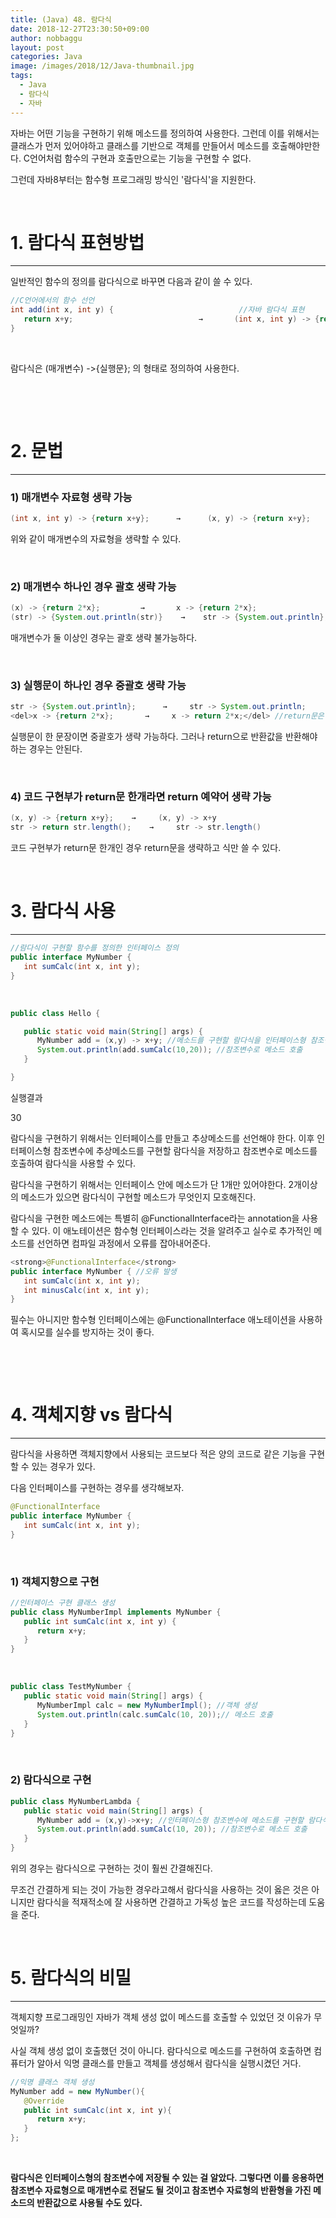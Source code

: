 ```yaml
---
title: (Java) 48. 람다식
date: 2018-12-27T23:30:50+09:00
author: nobbaggu
layout: post
categories: Java
image: /images/2018/12/Java-thumbnail.jpg
tags:
  - Java
  - 람다식
  - 자바
---
```

자바는 어떤 기능을 구현하기 위해 메소드를 정의하여 사용한다. 그런데 이를 위해서는 클래스가 먼저 있어야하고 클래스를 기반으로 객체를 만들어서 메소드를 호출해야만한다. C언어처럼 함수의 구현과 호출만으로는 기능을 구현할 수 없다.

그런데 자바8부터는 함수형 프로그래밍 방식인 '람다식'을 지원한다.

&nbsp;

# 1. 람다식 표현방법

* * *

일반적인 함수의 정의를 람다식으로 바꾸면 다음과 같이 쓸 수 있다.

~~~ java
//C언어에서의 함수 선언
int add(int x, int y) {                            //자바 람다식 표현
   return x+y;                            →       (int x, int y) -> {return x+y};
}
~~~

&nbsp;

람다식은 (매개변수) ->{실행문}; 의 형태로 정의하여 사용한다.

&nbsp;

&nbsp;

# 2. 문법

* * *

### 1) 매개변수 자료형 생략 가능

~~~ java
(int x, int y) -> {return x+y};      →      (x, y) -> {return x+y};
~~~

위와 같이 매개변수의 자료형을 생략할 수 있다.

&nbsp;

### 2) 매개변수 하나인 경우 괄호 생략 가능

~~~ java
(x) -> {return 2*x};         →       x -> {return 2*x};
(str) -> {System.out.println(str)}    →    str -> {System.out.println};
~~~

매개변수가 둘 이상인 경우는 괄호 생략 불가능하다.

&nbsp;

### 3) 실행문이 하나인 경우 중괄호 생략 가능

~~~ java
str -> {System.out.println};      →     str -> System.out.println;
<del>x -> {return 2*x};       →     x -> return 2*x;</del> //return문은 중괄호 생략 불가
~~~

실행문이 한 문장이면 중괄호가 생략 가능하다. 그러나 return으로 반환값을 반환해야 하는 경우는 안된다.

&nbsp;

### 4) 코드 구현부가 return문 한개라면 return 예약어 생략 가능

~~~ java
(x, y) -> {return x+y};    →     (x, y) -> x+y
str -> return str.length();    →     str -> str.length()
~~~

코드 구현부가 return문 한개인 경우 return문을 생략하고 식만 쓸 수 있다.

&nbsp;

# 3. 람다식 사용

* * *

~~~ java
//람다식이 구현할 함수를 정의한 인터페이스 정의
public interface MyNumber {
   int sumCalc(int x, int y);
}
~~~

&nbsp;

~~~ java
public class Hello {

   public static void main(String[] args) {
      MyNumber add = (x,y) -> x+y; //메소드를 구현할 람다식을 인터페이스형 참조변수에 저장
      System.out.println(add.sumCalc(10,20)); //참조변수로 메소드 호출
   }

}
~~~

실행결과

30


 

람다식을 구현하기 위해서는 인터페이스를 만들고 추상메소드를 선언해야 한다. 이후 인터페이스형 참조변수에 추상메소드를 구현할 람다식을 저장하고 참조변수로 메소드를 호출하여 람다식을 사용할 수 있다.

람다식을 구현하기 위해서는 인터페이스 안에 메소드가 단 1개만 있어야한다. 2개이상의 메소드가 있으면 람다식이 구현할 메소드가 무엇인지 모호해진다.

람다식을 구현한 메소드에는 특별히 @FunctionalInterface라는 annotation을 사용할 수 있다. 이 애노테이션은 함수형 인터페이스라는 것을 알려주고 실수로 추가적인 메소드를 선언하면 컴파일 과정에서 오류를 잡아내어준다.

~~~ java
<strong>@FunctionalInterface</strong>
public interface MyNumber { //오류 발생
   int sumCalc(int x, int y);
   int minusCalc(int x, int y);
}
~~~

필수는 아니지만 함수형 인터페이스에는 @FunctionalInterface 애노테이션을 사용하여 혹시모를 실수를 방지하는 것이 좋다.

&nbsp;

&nbsp;

# 4. 객체지향 vs 람다식

* * *

람다식을 사용하면 객체지향에서 사용되는 코드보다 적은 양의 코드로 같은 기능을 구현할 수 있는 경우가 있다.

다음 인터페이스를 구현하는 경우를 생각해보자.

~~~ java
@FunctionalInterface
public interface MyNumber {
   int sumCalc(int x, int y);
}
~~~

&nbsp;

### 1) 객체지향으로 구현

~~~ java
//인터페이스 구현 클래스 생성
public class MyNumberImpl implements MyNumber {
   public int sumCalc(int x, int y) {
      return x+y;
   }
}
~~~

&nbsp;

~~~ java
public class TestMyNumber {
   public static void main(String[] args) {
      MyNumberImpl calc = new MyNumberImpl(); //객체 생성
      System.out.println(calc.sumCalc(10, 20));// 메소드 호출
   }
}
~~~

&nbsp;

### 2) 람다식으로 구현

~~~ java
public class MyNumberLambda {
   public static void main(String[] args) {
      MyNumber add = (x,y)->x+y; //인터페이스형 참조변수에 메소드를 구현할 람다식 저장
      System.out.println(add.sumCalc(10, 20)); //참조변수로 메소드 호출
   }
}
~~~

위의 경우는 람다식으로 구현하는 것이 훨씬 간결해진다.

무조건 간결하게 되는 것이 가능한 경우라고해서 람다식을 사용하는 것이 옳은 것은 아니지만 람다식을 적재적소에 잘 사용하면 간결하고 가독성 높은 코드를 작성하는데 도움을 준다.

&nbsp;

# 5. 람다식의 비밀

* * *

객체지향 프로그래밍인 자바가 객체 생성 없이 메스드를 호출할 수 있었던 것 이유가 무엇일까?

사실 객체 생성 없이 호출했던 것이 아니다. 람다식으로 메소드를 구현하여 호출하면 컴퓨터가 알아서 익명 클래스를 만들고 객체를 생성해서 람다식을 실행시켰던 거다.

~~~ java
//익명 클래스 객체 생성
MyNumber add = new MyNumber(){
   @Override
   public int sumCalc(int x, int y){
      return x+y;
   }
};
~~~

&nbsp;

**람다식은 인터페이스형의 참조변수에 저장될 수 있는 걸 알았다. 그렇다면 이를 응용하면 참조변수 자료형으로 매개변수로 전달도 될 것이고 참조변수 자료형의 반환형을 가진 메소드의 반환값으로 사용될 수도 있다.**